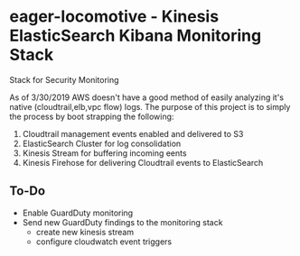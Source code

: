 # eager-locomotive - Kinesis ElasticSearch Kibana Monitoring Stack
Stack for  Security Monitoring

As of 3/30/2019 AWS doesn't have a good method of easily analyzing it's native (cloudtrail,elb,vpc flow) logs. The purpose of this project is to simply the process by boot strapping the following:

1. Cloudtrail management events enabled and delivered to S3
2. ElasticSearch Cluster for log consolidation
3. Kinesis Stream for buffering incoming eents
4. Kinesis Firehose for delivering Cloudtrail events to ElasticSearch


## To-Do

* Enable GuardDuty monitoring
* Send new GuardDuty findings to the monitoring stack
  * create new kinesis stream 
  * configure cloudwatch event triggers
